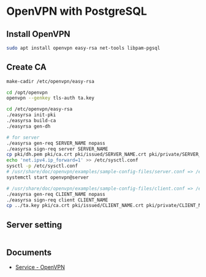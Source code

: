 # OpenVPN with PostgreSQL

## Install OpenVPN

```bash
sudo apt install openvpn easy-rsa net-tools libpam-pgsql
```

## Create CA

```bash
make-cadir /etc/openvpn/easy-rsa

cd /opt/openvpn
openvpn --genkey tls-auth ta.key

cd /etc/openvpn/easy-rsa
./easyrsa init-pki
./easyrsa build-ca
./easyrsa gen-dh

# for server
./easyrsa gen-req SERVER_NAME nopass
./easyrsa sign-req server SERVER_NAME
cp pki/dh.pem pki/ca.crt pki/issued/SERVER_NAME.crt pki/private/SERVER_NAME.key /etc/openvpn/
echo 'net.ipv4.ip_forward=1' >> /etc/sysctl.conf
sysctl -p /etc/sysctl.conf
# /usr/share/doc/openvpn/examples/sample-config-files/server.conf => /etc/openvpn/server.conf
systemctl start openvpn@server

# /usr/share/doc/openvpn/examples/sample-config-files/client.conf => /etc/openvpn/client.conf
./easyrsa gen-req CLIENT_NAME nopass
./easyrsa sign-req client CLIENT_NAME
cp ../ta.key pki/ca.crt pki/issued/CLIENT_NAME.crt pki/private/CLIENT_NAME.key /etc/openvpn/

```

## Server setting

```bash

```

## Documents

- [Service - OpenVPN](https://ubuntu.com/server/docs/service-openvpn)
